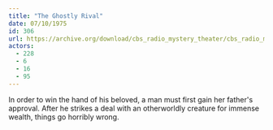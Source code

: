 ```yaml
---
title: "The Ghostly Rival"
date: 07/10/1975
id: 306
url: https://archive.org/download/cbs_radio_mystery_theater/cbs_radio_mystery_theater-0301-0350.zip/cbs_radio_mystery_theater-0301-0350%2Fcbsrmt_0306_the_ghostly_rival.mp3
actors:
  - 228
  - 6
  - 16
  - 95
---
```

In order to win the hand of his beloved, a man must first gain her father's approval. After he strikes a deal with an otherworldly creature for immense wealth, things go horribly wrong.